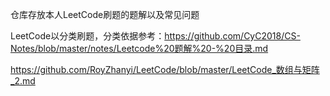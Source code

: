 仓库存放本人LeetCode刷题的题解以及常见问题

LeetCode以分类刷题，分类依据参考：https://github.com/CyC2018/CS-Notes/blob/master/notes/Leetcode%20题解%20-%20目录.md

https://github.com/RoyZhanyi/LeetCode/blob/master/LeetCode_数组与矩阵_2.md
